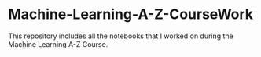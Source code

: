 # Machine-Learning-A-Z-CourseWork
This repository includes all the notebooks that I worked on during the Machine Learning A-Z Course.
